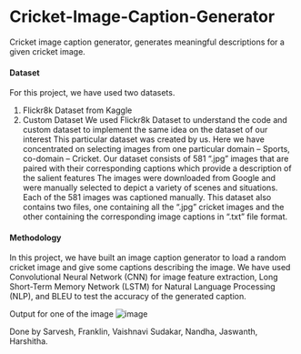 # Cricket-Image-Caption-Generator

Cricket image caption generator, generates meaningful descriptions for a given cricket image.
#### Dataset
For this project, we have used two datasets.
1.	Flickr8k Dataset from Kaggle
2.	Custom Dataset
We used Flickr8k Dataset to understand the code and custom dataset to implement the same idea on the dataset of our interest
This particular dataset was created by us. Here we have concentrated on selecting images from one particular domain – Sports, co-domain – Cricket.
Our dataset consists of 581 “.jpg” images that are paired with their corresponding captions which provide a description of the salient features
The images were downloaded from Google and were manually selected to depict a variety of scenes and situations. Each of the 581 images was captioned manually.
This dataset also contains two files, one containing all the “.jpg” cricket images and the other containing the corresponding image captions in “.txt” file format.

#### Methodology
In this project, we have built an image caption generator to load a random cricket image and give some captions describing the image. We have used Convolutional Neural Network (CNN) for image feature extraction, Long Short-Term Memory Network (LSTM) for Natural Language Processing (NLP), and BLEU to test the accuracy of the generated caption.


Output for one of the image
![image](https://user-images.githubusercontent.com/103937074/236610341-77459fc8-6a0e-42bd-becc-0bfb44b98cec.png)

Done by
Sarvesh,
Franklin,
Vaishnavi Sudakar,
Nandha,
Jaswanth,
Harshitha.
